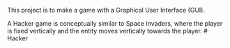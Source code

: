This project is to make a game with a Graphical User Interface (GUI). 

A Hacker game is conceptually similar to Space Invaders, where the player is fixed vertically and the entity moves vertically towards the player. # Hacker
